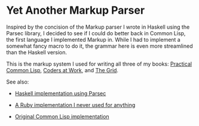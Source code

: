 Yet Another Markup Parser
=========================

Inspired by the concision of the Markup parser I wrote in Haskell
using the Parsec library, I decided to see if I could do better back
in Common Lisp, the first language I implemented Markup in. While I
had to implement a somewhat fancy macro to do it, the grammar here is
even more streamlined than the Haskell version.

This is the markup system I used for writing all three of my books: [Practical Common Lisp](http://www.gigamonkeys.com/book/),
[Coders at Work](http://www.codersatwork.com/), and [The Grid](https://www.amazon.com/gp/product/B072K1JM33/ref=as_li_tl?ie=UTF8&tag=gigamonkeys-20&camp=1789&creative=9325&linkCode=as2&creativeASIN=B072K1JM33&linkId=a276d7ed7eda8c1d56059b8e07273dca).

See also:

* [Haskell implementation using Parsec](https://github.com/gigamonkey/haskell-markup)

* [A Ruby implementation I never used for anything](https://github.com/gigamonkey/markup)

* [Original Common Lisp implementation](https://github.com/gigamonkey/monkeylib-markup)
